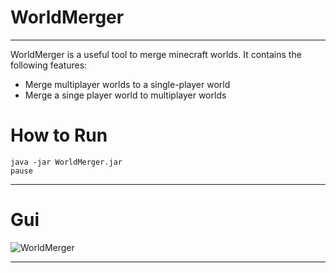 # WorldMerger

---

WorldMerger is a useful tool to merge minecraft worlds. It contains the following features:

- Merge multiplayer worlds to a single-player world
- Merge a singe player world to multiplayer worlds

# How to Run

```
java -jar WorldMerger.jar
pause
```

---

# Gui

![WorldMerger](https://user-images.githubusercontent.com/80217114/219167158-46cdab03-09a2-49d8-b453-632dba72ed28.png)

---
